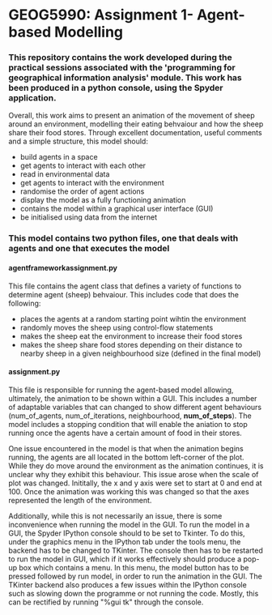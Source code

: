 # GEOG5990: Assignment 1- Agent-based Modelling

### This repository contains the work developed during the practical sessions associated with the 'programming for geographical information analysis' module. This work has been produced in a python console, using the Spyder application.

Overall, this work aims to present an animation of the movement of sheep around an environment, modelling their eating behvaiour and how the sheep share their food stores. Through excellent documentation, useful comments and a simple structure, this model should:

* build agents in a space
* get agents to interact with each other
* read in environmental data
* get agents to interact with the environment
* randomise the order of agent actions
* display the model as a fully functioning animation
* contains the model within a graphical user interface (GUI)
* be initialised using data from the internet

### This model contains two python files, one that deals with agents and one that executes the model

#### agentframeworkassignment.py

This file contains the agent class that defines a variety of functions to determine agent (sheep) behvaiour.
This includes code that does the following:

* places the agents at a random starting point wihtin the environment
* randomly moves the sheep using control-flow statements
* makes the sheep eat the environment to increase their food stores
* makes the sheep share food stores depending on their distance to nearby sheep in a given neighbourhood size (defined in the final model)

#### assignment.py

This file is responsible for running the agent-based model allowing, ultimately, the animation to be shown within a GUI. This includes a number of adaptable variables that can changed to show different agent behaviours (num_of_agents, num_of_iterations, neighbourhood, **num_of_steps**). The model includes a stopping condition that will enable the aniation to stop running once the agents have a certain amount of food in their stores.

One issue encountered in the model is that when the animation begins running, the agents are all located in the bottom left-corner of the plot. While they do move around the environment as the animation continues, it is unclear why they exhibit this behaviour. This issue arose when the scale of plot was changed. Inititally, the x and y axis were set to start at 0 and end at 100. Once the animation was working this was changed so that the axes represented the length of the environment.

Additionally, while this is not necessarily an issue, there is some inconvenience when running the model in the GUI. To run the model in a GUI, the Spyder IPython console should to be set to Tkinter. To do this, under the graphics menu in the IPython tab under the tools menu, the backend has to be changed to TKinter. The console then has to be restarted to run the model in GUI, which if it works effectively should produce a pop-up box which contains a menu. In this menu, the model button has to be pressed followed by run model, in order to run the animation in the GUI. The TKinter backend also produces a few issues within the IPython console such as slowing down the programme or not running the code. Mostly, this can be rectified by running "%gui tk" through the console.
